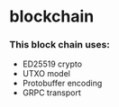 # blockchain


### This block chain uses:

  * ED25519 crypto
  * UTXO model
  * Protobuffer encoding
  * GRPC transport
